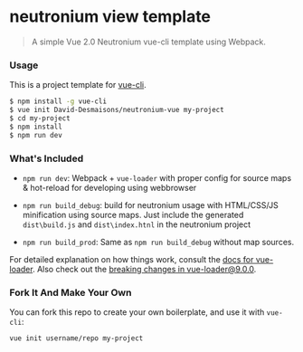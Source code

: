 # neutronium view template

> A simple Vue 2.0 Neutronium vue-cli template using Webpack. 

### Usage

This is a project template for [vue-cli](https://github.com/vuejs/vue-cli).

``` bash
$ npm install -g vue-cli
$ vue init David-Desmaisons/neutronium-vue my-project
$ cd my-project
$ npm install
$ npm run dev
```

### What's Included

- `npm run dev`: Webpack + `vue-loader` with proper config for source maps & hot-reload for developing using webbrowser

- `npm run build_debug`: build for neutronium usage with HTML/CSS/JS minification using source maps. Just include the generated `dist\build.js` and `dist\index.htnl` in the neutronium project

- `npm run build_prod`: Same as  `npm run build_debug` without map sources.

For detailed explanation on how things work, consult the [docs for vue-loader](http://vuejs.github.io/vue-loader). Also check out the [breaking changes in vue-loader@9.0.0](https://github.com/vuejs/vue-loader/releases/tag/v9.0.0).

### Fork It And Make Your Own

You can fork this repo to create your own boilerplate, and use it with `vue-cli`:

``` bash
vue init username/repo my-project
```
